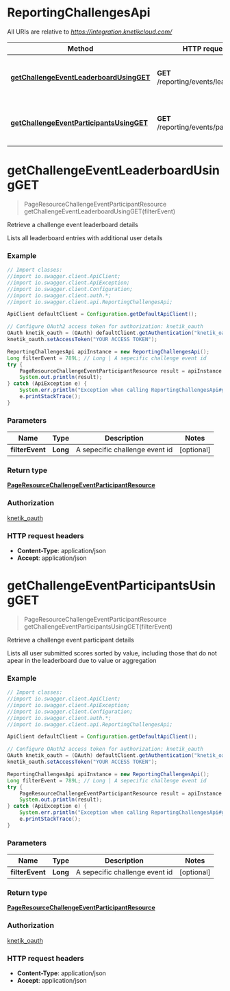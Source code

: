 # ReportingChallengesApi

All URIs are relative to *https://integration.knetikcloud.com/*

Method | HTTP request | Description
------------- | ------------- | -------------
[**getChallengeEventLeaderboardUsingGET**](ReportingChallengesApi.md#getChallengeEventLeaderboardUsingGET) | **GET** /reporting/events/leaderboard | Retrieve a challenge event leaderboard details
[**getChallengeEventParticipantsUsingGET**](ReportingChallengesApi.md#getChallengeEventParticipantsUsingGET) | **GET** /reporting/events/participants | Retrieve a challenge event participant details


<a name="getChallengeEventLeaderboardUsingGET"></a>
# **getChallengeEventLeaderboardUsingGET**
> PageResourceChallengeEventParticipantResource getChallengeEventLeaderboardUsingGET(filterEvent)

Retrieve a challenge event leaderboard details

Lists all leaderboard entries with additional user details

### Example
```java
// Import classes:
//import io.swagger.client.ApiClient;
//import io.swagger.client.ApiException;
//import io.swagger.client.Configuration;
//import io.swagger.client.auth.*;
//import io.swagger.client.api.ReportingChallengesApi;

ApiClient defaultClient = Configuration.getDefaultApiClient();

// Configure OAuth2 access token for authorization: knetik_oauth
OAuth knetik_oauth = (OAuth) defaultClient.getAuthentication("knetik_oauth");
knetik_oauth.setAccessToken("YOUR ACCESS TOKEN");

ReportingChallengesApi apiInstance = new ReportingChallengesApi();
Long filterEvent = 789L; // Long | A sepecific challenge event id
try {
    PageResourceChallengeEventParticipantResource result = apiInstance.getChallengeEventLeaderboardUsingGET(filterEvent);
    System.out.println(result);
} catch (ApiException e) {
    System.err.println("Exception when calling ReportingChallengesApi#getChallengeEventLeaderboardUsingGET");
    e.printStackTrace();
}
```

### Parameters

Name | Type | Description  | Notes
------------- | ------------- | ------------- | -------------
 **filterEvent** | **Long**| A sepecific challenge event id | [optional]

### Return type

[**PageResourceChallengeEventParticipantResource**](PageResourceChallengeEventParticipantResource.md)

### Authorization

[knetik_oauth](../README.md#knetik_oauth)

### HTTP request headers

 - **Content-Type**: application/json
 - **Accept**: application/json

<a name="getChallengeEventParticipantsUsingGET"></a>
# **getChallengeEventParticipantsUsingGET**
> PageResourceChallengeEventParticipantResource getChallengeEventParticipantsUsingGET(filterEvent)

Retrieve a challenge event participant details

Lists all user submitted scores sorted by value, including those that do not apear in the leaderboard due to value or aggregation

### Example
```java
// Import classes:
//import io.swagger.client.ApiClient;
//import io.swagger.client.ApiException;
//import io.swagger.client.Configuration;
//import io.swagger.client.auth.*;
//import io.swagger.client.api.ReportingChallengesApi;

ApiClient defaultClient = Configuration.getDefaultApiClient();

// Configure OAuth2 access token for authorization: knetik_oauth
OAuth knetik_oauth = (OAuth) defaultClient.getAuthentication("knetik_oauth");
knetik_oauth.setAccessToken("YOUR ACCESS TOKEN");

ReportingChallengesApi apiInstance = new ReportingChallengesApi();
Long filterEvent = 789L; // Long | A sepecific challenge event id
try {
    PageResourceChallengeEventParticipantResource result = apiInstance.getChallengeEventParticipantsUsingGET(filterEvent);
    System.out.println(result);
} catch (ApiException e) {
    System.err.println("Exception when calling ReportingChallengesApi#getChallengeEventParticipantsUsingGET");
    e.printStackTrace();
}
```

### Parameters

Name | Type | Description  | Notes
------------- | ------------- | ------------- | -------------
 **filterEvent** | **Long**| A sepecific challenge event id | [optional]

### Return type

[**PageResourceChallengeEventParticipantResource**](PageResourceChallengeEventParticipantResource.md)

### Authorization

[knetik_oauth](../README.md#knetik_oauth)

### HTTP request headers

 - **Content-Type**: application/json
 - **Accept**: application/json

